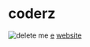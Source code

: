 # coderz
![delete me](https://user-images.githubusercontent.com/68244171/87335106-bdee9e00-c50d-11ea-8541-f4f4e9ea552d.png)
[e](https://github.com/Xnyopt/coderz/blob/master/hello.ipynb)
[website](https://xnyopt.github.io/coderz/)
